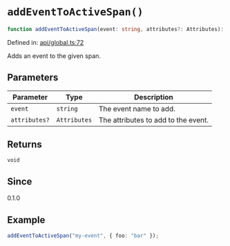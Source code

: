 # `addEventToActiveSpan()`

```ts
function addEventToActiveSpan(event: string, attributes?: Attributes): void;
```

Defined in: [api/global.ts:72](https://github.com/adobe/aio-lib-telemetry/blob/9592ef0d673b0c1c4209408c0de01f199de38283/source/api/global.ts#L72)

Adds an event to the given span.

## Parameters

| Parameter     | Type         | Description                         |
| ------------- | ------------ | ----------------------------------- |
| `event`       | `string`     | The event name to add.              |
| `attributes?` | `Attributes` | The attributes to add to the event. |

## Returns

`void`

## Since

0.1.0

## Example

```ts
addEventToActiveSpan("my-event", { foo: "bar" });
```
